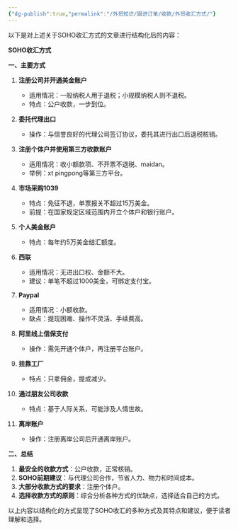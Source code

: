 ```yaml
---
{"dg-publish":true,"permalink":"/外贸知识/跟进订单/收款/外贸收汇方式/"}
---
```


以下是对上述关于SOHO收汇方式的文章进行结构化后的内容：

**SOHO收汇方式**

**一、主要方式**

1. **注册公司并开通美金账户**
   - 适用情况：一般纳税人用于退税；小规模纳税人则不退税。
   - 特点：公户收款，一步到位。

2. **委托代理出口**
   - 操作：与信誉良好的代理公司签订协议，委托其进行出口后退税核销。

3. **注册个体户并使用第三方收款账户**
   - 适用情况：收小额款项、不开票不退税、maidan。
   - 举例：xt pingpong等第三方平台。

4. **市场采购1039**
   - 特点：免征不退，单票报关不超过15万美金。
   - 前提：在国家规定区域范围内开立个体户和银行账户。

5. **个人美金账户**
   - 特点：每年约5万美金结汇额度。

6. **西联**
   - 适用情况：无进出口权、金额不大。
   - 建议：单笔不超过1000美金，可绑定支付宝。

7. **Paypal**
   - 适用情况：小额收款。
   - 缺点：提现困难、操作不灵活、手续费高。

8. **阿里线上信保支付**
   - 操作：需先开通个体户，再注册平台账户。

9. **挂靠工厂**
   - 特点：只拿佣金，提成减少。

10. **通过朋友公司收款**
    - 特点：基于人际关系，可能涉及人情世故。

11. **离岸账户**
    - 操作：注册离岸公司后开通离岸账户。

**二、总结**

1. **最安全的收款方式**：公户收款，正常核销。
2. **SOHO前期建议**：与代理公司合作，节省人力、物力和时间成本。
3. **大部分收款方式的要求**：注册个体户。
4. **选择收款方式的原则**：综合分析各种方式的优缺点，选择适合自己的方式。

以上内容以结构化的方式呈现了SOHO收汇的多种方式及其特点和建议，便于读者理解和选择。